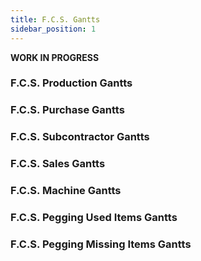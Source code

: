```yaml
---
title: F.C.S. Gantts 
sidebar_position: 1
---
```


**WORK IN PROGRESS**

### F.C.S. Production Gantts 

### F.C.S. Purchase Gantts 

### F.C.S. Subcontractor Gantts

### F.C.S. Sales Gantts 

### F.C.S. Machine Gantts 

### F.C.S. Pegging Used Items Gantts 

### F.C.S. Pegging Missing Items Gantts 
 